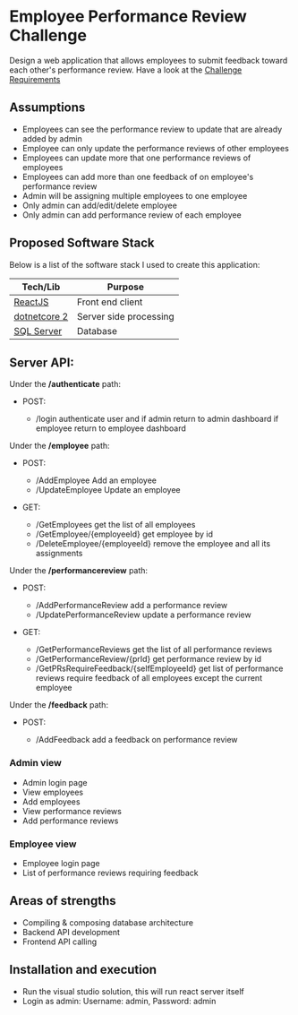 # Employee Performance Review Challenge
Design a web application that allows employees to submit feedback toward each other's performance review.
Have a look at the [Challenge Requirements](https://github.com/samawiamoin/FullStackEngineerChallenge/blob/master/README.md)

## Assumptions
- Employees can see the performance review to update that are already added by admin 
- Employee can only update the performance reviews of other employees
- Employees can update more that one performance reviews of employees 
- Employees can add more than one feedback of on employee's performance review
- Admin will be assigning multiple employees to one employee
- Only admin can add/edit/delete employee
- Only admin can add performance review of each employee

## Proposed Software Stack

Below is a list of the software stack I used to create this application:

| Tech/Lib | Purpose |
| ------ | ------ |
| [ReactJS](https://reactjs.org/) | Front end client |
| [dotnetcore 2](https://github.com/dotnet/core) | Server side processing |
| [SQL Server](https://www.tutorialspoint.com/ms_sql_server/ms_sql_server_create_database.htm) | Database |


## Server API:

Under the **/authenticate** path:

- POST:

  - /login
    authenticate user and if admin return to admin dashboard
    if employee return to employee dashboard

Under the **/employee** path:

- POST:

  - /AddEmployee
    Add an employee
  - /UpdateEmployee
    Update an employee

- GET:

  - /GetEmployees
    get the list of all employees
  - /GetEmployee/{employeeId}
    get employee by id
  - /DeleteEmployee/{employeeId}
    remove the employee and all its assignments
    
Under the **/performancereview** path:

- POST:

  - /AddPerformanceReview
    add a performance review
  - /UpdatePerformanceReview
    update a performance review
    
- GET:

  - /GetPerformanceReviews
    get the list of all performance reviews
  - /GetPerformanceReview/{prId}
    get performance review by id
  - /GetPRsRequireFeedback/{selfEmployeeId}
  get list of performance reviews require feedback
  of all employees except the current employee
  

Under the **/feedback** path:

- POST:

  - /AddFeedback
    add a feedback on performance review
    
### Admin view

- Admin login page
- View employees
- Add employees
- View performance reviews
- Add performance reviews

### Employee view

- Employee login page
- List of performance reviews requiring feedback

## Areas of strengths

- Compiling & composing database architecture 
- Backend API development
- Frontend API calling 

## Installation and execution

- Run the visual studio solution, this will run react server itself
- Login as admin: Username: admin, Password: admin
